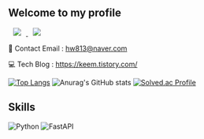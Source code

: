 ## Welcome to my profile

<a href="https://keem.tistory.com/">
    <img 
        src="http://img.shields.io/badge/-Tech%20Blog-green?style=flat&link=https://keem.tistory.com"
        style="height : auto; margin-left : 10px; margin-right : 10px;"/>
</a>

<a href="hw813@naver.com">
    <img 
        src="https://img.shields.io/badge/mail-d14836?style=flat-square&logo=Minutemailer&logoColor=white&link=hw813@naver.com"
        style="height : auto; margin-left : 10px; margin-right : 10px;"/>
</a>

📩 Contact Email : hw813@naver.com

💻 Tech Blog : https://keem.tistory.com/

[![Top Langs](https://github-readme-stats.vercel.app/api/top-langs/?username=keem-hyun&layout=compact&theme=merko)](https://github.com/anuraghazra/github-readme-stats)
![Anurag's GitHub stats](https://github-readme-stats.vercel.app/api?username=keem-hyun&show_icons=true&theme=merko)
[![Solved.ac Profile](http://mazassumnida.wtf/api/v2/generate_badge?boj=hurrush)](https://solved.ac/hurrush/)

## Skills
![Python](https://img.shields.io/badge/Python-3776AB.svg?&style=for-the-badge&logo=Python&logoColor=white)
![FastAPI](https://img.shields.io/badge/FastAPI-005571?style=for-the-badge&logo=fastapi)
